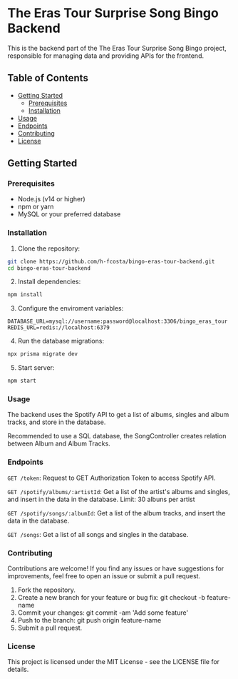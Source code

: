 # The Eras Tour Surprise Song Bingo Backend

This is the backend part of the The Eras Tour Surprise Song Bingo project, responsible for managing data and providing APIs for the frontend.

## Table of Contents

- [Getting Started](#getting-started)
  - [Prerequisites](#prerequisites)
  - [Installation](#installation)
- [Usage](#usage)
- [Endpoints](#endpoints)
- [Contributing](#contributing)
- [License](#license)

## Getting Started

### Prerequisites

- Node.js (v14 or higher)
- npm or yarn
- MySQL or your preferred database

### Installation

1. Clone the repository:

```bash
git clone https://github.com/h-fcosta/bingo-eras-tour-backend.git
cd bingo-eras-tour-backend
```

2. Install dependencies:

```bash
npm install
```

3. Configure the enviroment variables:

```plaintext
DATABASE_URL=mysql://username:password@localhost:3306/bingo_eras_tour
REDIS_URL=redis://localhost:6379
```

4. Run the database migrations:

```bash
npx prisma migrate dev
```

5. Start server:

```bash
npm start
```

### Usage

The backend uses the Spotify API to get a list of albums, singles and album tracks, and store in the database.

Recommended to use a SQL database, the SongController creates relation between Album and Album Tracks.

### Endpoints

`GET /token`: Request to GET Authorization Token to access Spotify API.

`GET /spotify/albums/:artistId`: Get a list of the artist's albums and singles, and insert in the data in the database.
Limit: 30 albuns per artist

`GET /spotify/songs/:albumId`: Get a list of the album tracks, and insert the data in the database.

`GET /songs`: Get a list of all songs and singles in the database.

### Contributing

Contributions are welcome! If you find any issues or have suggestions for improvements, feel free to open an issue or submit a pull request.

1. Fork the repository.
2. Create a new branch for your feature or bug fix: git checkout -b feature-name
3. Commit your changes: git commit -am 'Add some feature'
4. Push to the branch: git push origin feature-name
5. Submit a pull request.

### License

This project is licensed under the MIT License - see the LICENSE file for details.
